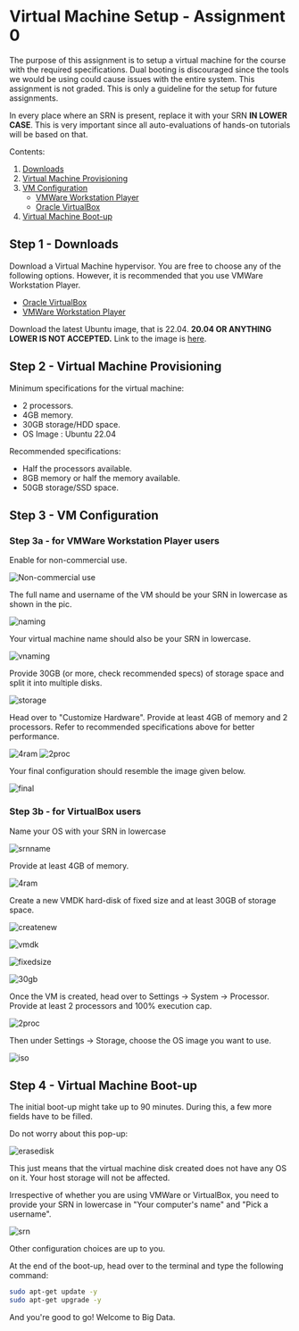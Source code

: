 # Virtual Machine Setup - Assignment 0

The purpose of this assignment is to setup a virtual machine for the course with the required specifications. Dual booting is discouraged since the tools we would be using could cause issues with the entire system. This assignment is not graded. This is only a guideline for the setup for future assignments.

In every place where an SRN is present, replace it with your SRN **IN LOWER CASE**. This is very important since all auto-evaluations of hands-on tutorials will be based on that.

Contents:

1. [Downloads](#step1)
2. [Virtual Machine Provisioning](#step2)
3. [VM Configuration](#step3)
   * [VMWare Workstation Player](#step3a)
   * [Oracle VirtualBox](#step3b)
4. [Virtual Machine Boot-up](#step4)

## <a name="step1"></a> Step 1 - Downloads

Download a Virtual Machine hypervisor. You are free to choose any of the following options. However, it is recommended that you use VMWare Workstation Player.

- [Oracle VirtualBox](https://www.virtualbox.org/wiki/Downloads)
- [VMWare Workstation Player](https://www.vmware.com/products/workstation-player/workstation-player-evaluation.html)

Download the latest Ubuntu image, that is 22.04. **20.04 OR ANYTHING LOWER IS NOT ACCEPTED.** Link to the image is [here](https://ubuntu.com/download/desktop).

## <a name="step2"></a> Step 2 - Virtual Machine Provisioning

Minimum specifications for the virtual machine:

- 2 processors.
- 4GB memory.
- 30GB storage/HDD space.
- OS Image : Ubuntu 22.04

Recommended specifications:

- Half the processors available.
- 8GB memory or half the memory available.
- 50GB storage/SSD space.

## <a name="step3"></a> Step 3 - VM Configuration

### <a name="step3a"></a> Step 3a - for VMWare Workstation Player users

Enable for non-commercial use.

![Non-commercial use](https://cdn.discordapp.com/attachments/1001143746664091698/1003979018107879475/unknown.png)

The full name and username of the VM should be your SRN in lowercase as shown in the pic.

![naming](https://cdn.discordapp.com/attachments/1001143746664091698/1001143979875782718/unknown.png)

Your virtual machine name should also be your SRN in lowercase.

![vnaming](https://cdn.discordapp.com/attachments/1001143746664091698/1004050627418149004/unknown.png)

Provide 30GB (or more, check recommended specs) of storage space and split it into multiple disks.

![storage](https://cdn.discordapp.com/attachments/1001143746664091698/1004042045788270772/unknown.png)

Head over to "Customize Hardware". Provide at least 4GB of memory and 2 processors. Refer to recommended specifications above for better performance.

![4ram](https://cdn.discordapp.com/attachments/1001143746664091698/1004042925329612910/unknown.png)
![2proc](https://media.discordapp.net/attachments/1001143746664091698/1004043084675436664/unknown.png)

Your final configuration should resemble the image given below.

![final](https://cdn.discordapp.com/attachments/1001143746664091698/1004077410150535278/unknown.png)

### <a name="step3b"></a> Step 3b - for VirtualBox users

Name your OS with your SRN in lowercase

![srnname](https://cdn.discordapp.com/attachments/1001143746664091698/1003658070964048052/unknown.png)

Provide at least 4GB of memory.

![4ram](https://cdn.discordapp.com/attachments/1001143746664091698/1003658148776783932/unknown.png)

Create a new VMDK hard-disk of fixed size and at least 30GB of storage space.

![createnew](https://cdn.discordapp.com/attachments/1001143746664091698/1003658274354245682/unknown.png)

![vmdk](https://cdn.discordapp.com/attachments/1001143746664091698/1003658396291051520/unknown.png)

![fixedsize](https://cdn.discordapp.com/attachments/1001143746664091698/1003658481624158278/unknown.png)

![30gb](https://cdn.discordapp.com/attachments/1001143746664091698/1003658536817016952/unknown.png)

Once the VM is created, head over to Settings -> System -> Processor. Provide at least 2 processors and 100% execution cap.

![2proc](https://cdn.discordapp.com/attachments/1001143746664091698/1003660323015905352/unknown.png)

Then under Settings -> Storage, choose the OS image you want to use.

![iso](https://cdn.discordapp.com/attachments/1001143746664091698/1003661073175543871/unknown.png)

## <a name="step4"></a> Step 4 - Virtual Machine Boot-up

The initial boot-up might take up to 90 minutes. During this, a few more fields have to be filled.

Do not worry about this pop-up:

![erasedisk](https://cdn.discordapp.com/attachments/1001143746664091698/1004047835995582504/unknown.png)

This just means that the virtual machine disk created does not have any OS on it. Your host storage will not be affected.

Irrespective of whether you are using VMWare or VirtualBox, you need to provide your SRN in lowercase in "Your computer's name" and "Pick a username".

![srn](https://cdn.discordapp.com/attachments/1001143746664091698/1003663857933373460/unknown.png)

Other configuration choices are up to you.

At the end of the boot-up, head over to the terminal and type the following command:

```sh
sudo apt-get update -y
sudo apt-get upgrade -y
```

And you're good to go! Welcome to Big Data.
